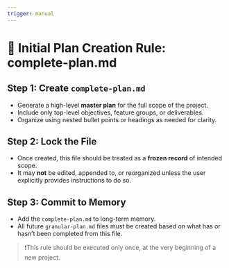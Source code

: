 ```yaml
---
trigger: manual
---
```


# 📘 Initial Plan Creation Rule: complete-plan.md

## Step 1: Create `complete-plan.md`
- Generate a high-level **master plan** for the full scope of the project.
- Include only top-level objectives, feature groups, or deliverables.
- Organize using nested bullet points or headings as needed for clarity.

## Step 2: Lock the File
- Once created, this file should be treated as a **frozen record** of intended scope.
- It may **not** be edited, appended to, or reorganized unless the user explicitly provides instructions to do so.

## Step 3: Commit to Memory
- Add the `complete-plan.md` to long-term memory.
- All future `granular-plan.md` files must be created based on what has or hasn’t been completed from this file.

> ❗This rule should be executed only once, at the very beginning of a new project.
